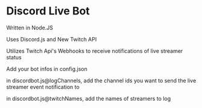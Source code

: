 # Discord Live Bot
Written in Node.JS

Uses Discord.js and New Twitch API

Utilizes Twitch Api's Webhooks to receive notifications of live streamer status

Add your bot infos in config.json

in discordbot.js@logChannels, add the channel ids you want to send the live streamer event notification to

in discordbot.js@twitchNames, add the names of streamers to log

